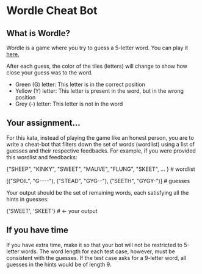 # Wordle Cheat Bot

## What is Wordle?

Wordle is a game where you try to guess a 5-letter word. You can play it [here.](https://www.nytimes.com/games/wordle/index.html)

After each guess, the color of the tiles (letters) will change to show how close your guess was to the word.

- Green (G) letter: This letter is in the correct position
- Yellow (Y) letter: This letter is present in the word, but in the wrong position
- Grey (-) letter: This letter is not in the word

## Your assignment...

For this kata, instead of playing the game like an honest person, you are to write a cheat-bot that filters down the set of words (wordlist) using a list of guesses and their respective feedbacks. For example, if you were provided this wordlist and feedbacks:

{"SHEEP", "KINKY", "SWEET", "MAUVE", "FLUNG", "SKEET", ... }  # wordlist

[("SPOIL", "G----"), ("STEAD", "GYG--"), ("SEETH", "GYGY-")]  # guesses

Your output should be the set of remaining words, each satisfying all the hints in guesses:

{'SWEET', 'SKEET'}   # <- your output

## If you have time

If you have extra time, make it so that your bot will not be restricted to 5-letter words. The word length for each test case, however, must be consistent with the guesses. If the test case asks for a 9-letter word, all guesses in the hints would be of length 9.


